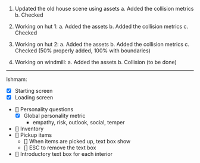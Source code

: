 1. Updated the old house scene using assets
    a. Added the collision metrics
    b. Checked

2. Working on hut 1:
    a. Added the assets
    b. Added the collision metrics
    c. Checked

3. Working on hut 2:
    a. Added the assets
    b. Added the collision metrics
    c. Checked (50% properly added, 100% with boundaries)

4. Working on windmill:
    a. Added the assets
    b. Collision (to be done)

-----------------

Ishmam:
- [x] Starting screen
- [x] Loading screen
- [] Personality questions
    - [x] Global personality metric
        - empathy, risk, outlook, social, temper

- [] Inventory
- [] Pickup items
    - [] When items are picked up, text box show
    - [] ESC to remove the text box
- [] Introductory text box for each interior
